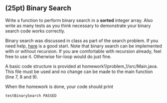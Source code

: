 ## (25pt) Binary Search

Write a function to perform binary search in a **sorted** integer array. Also write as many tests as you think necessary to demonstrate your binary search code works correctly. 

Binary search was discussed in class as part of the search problem. If you need help, [here](https://www.geeksforgeeks.org/binary-search/) is a good start. Note that binary search can be implemented with or without recursion. If you are comfortable with recursion already, feel free to use it. Otherwise for-loop would do just fine.

A basic code structure is provided at homework1/problem_1/src/Main.java. This file must be used and no change can be made to the main function (line 7, 8 and 9). 

When the homework is done, your code should print

```bash
testBinarySearch PASSED
```




